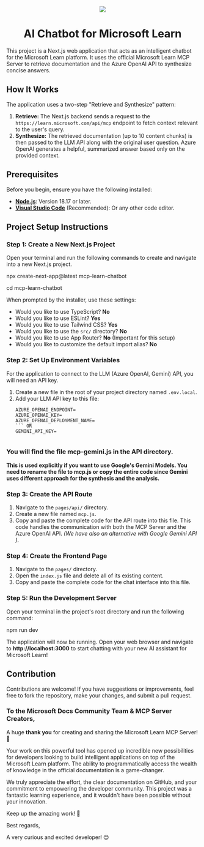 <p align="center">
  <a href="https://skillicons.dev">
    <img src="https://skillicons.dev/icons?i=azure,nextjs,ai,ts,nodejs,vscode" />
  </a>
</p>

<h1 align="center">AI Chatbot for Microsoft Learn</h1>


This project is a Next.js web application that acts as an intelligent chatbot for the Microsoft Learn platform. It uses the official Microsoft Learn MCP Server to retrieve documentation and the Azure OpenAI API to synthesize concise answers.

## How It Works

The application uses a two-step "Retrieve and Synthesize" pattern:

1.  **Retrieve:** The Next.js backend sends a request to the `https://learn.microsoft.com/api/mcp` endpoint to fetch context relevant to the user's query.
2.  **Synthesize:** The retrieved documentation (up to 10 content chunks) is then passed to the LLM API along with the original user question. Azure OpenAI generates a helpful, summarized answer based only on the provided context.

## Prerequisites

Before you begin, ensure you have the following installed:

* [**Node.js**](https://nodejs.org/en/): Version 18.17 or later.
* [**Visual Studio Code**](https://code.visualstudio.com/) (Recommended): Or any other code editor.

## Project Setup Instructions

### Step 1: Create a New Next.js Project

Open your terminal and run the following commands to create and navigate into a new Next.js project.

npx create-next-app@latest mcp-learn-chatbot

cd mcp-learn-chatbot

When prompted by the installer, use these settings:

* Would you like to use TypeScript? **No**
* Would you like to use ESLint? **Yes**
* Would you like to use Tailwind CSS? **Yes**
* Would you like to use the `src/` directory? **No**
* Would you like to use App Router? **No** (Important for this setup)
* Would you like to customize the default import alias? **No**

### Step 2: Set Up Environment Variables

For the application to connect to the LLM (Azure OpenAI, Gemini) API, you will need an API key.

1.  Create a new file in the root of your project directory named `.env.local`.
2.  Add your LLM API key to this file:
    ```
    AZURE_OPENAI_ENDPOINT=
    AZURE_OPENAI_KEY=
    AZURE_OPENAI_DEPLOYMENT_NAME=
    ``` OR
    GEMINI_API_KEY=
    

### You will find the file mcp-gemini.js in the API directory. 
**This is used explicitly if you want to use Google's Gemini Models. You need to rename the file to mcp.js or copy the entire code since Gemini uses different approach for the synthesis and the analysis.**
    

### Step 3: Create the API Route

1.  Navigate to the `pages/api/` directory.
2.  Create a new file named `mcp.js`.
3.  Copy and paste the complete code for the API route into this file. This code handles the communication with both the MCP Server and the Azure OpenAI API.
    *(We have also an alternative with Google Gemini API ).*

### Step 4: Create the Frontend Page

1.  Navigate to the `pages/` directory.
2.  Open the `index.js` file and delete all of its existing content.
3.  Copy and paste the complete code for the chat interface into this file.
    

### Step 5: Run the Development Server

Open your terminal in the project's root directory and run the following command:

npm run dev

The application will now be running. Open your web browser and navigate to **http://localhost:3000** to start chatting with your new AI assistant for Microsoft Learn!

## Contribution
Contributions are welcome! If you have suggestions or improvements, feel free to fork the repository, make your changes, and submit a pull request.

### To the Microsoft Docs Community Team & MCP Server Creators,

A huge **thank you** for creating and sharing the Microsoft Learn MCP Server! 🙏

Your work on this powerful tool has opened up incredible new possibilities for developers looking to build intelligent applications on top of the Microsoft Learn platform. The ability to programmatically access the wealth of knowledge in the official documentation is a game-changer.

We truly appreciate the effort, the clear documentation on GitHub, and your commitment to empowering the developer community. This project was a fantastic learning experience, and it wouldn't have been possible without your innovation.

Keep up the amazing work! 🚀

Best regards,

A very curious and excited developer! 😊
